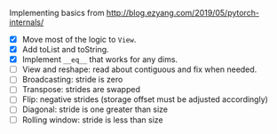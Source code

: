 Implementing basics from http://blog.ezyang.com/2019/05/pytorch-internals/

- [x] Move most of the logic to `View`.
- [x] Add toList and toString.
- [x] Implement `__eq__` that works for any dims. 
- [ ] View and reshape: read about contiguous and fix when needed.
- [ ] Broadcasting: stride is zero
- [ ] Transpose: strides are swapped
- [ ] Flip: negative strides (storage offset must be adjusted accordingly)
- [ ] Diagonal: stride is one greater than size
- [ ] Rolling window: stride is less than size
